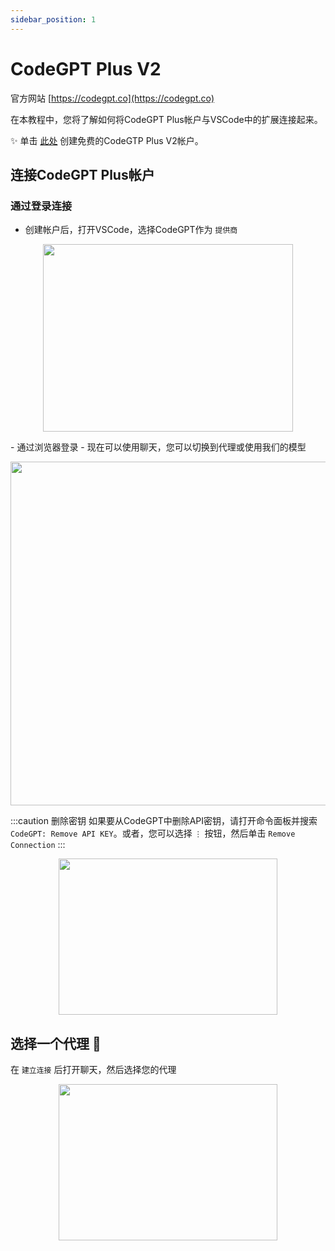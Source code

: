 ```yaml
---
sidebar_position: 1
---
```


# CodeGPT Plus V2

官方网站 [https://codegpt.co](https://codegpt.co)

在本教程中，您将了解如何将CodeGPT Plus帐户与VSCode中的扩展连接起来。

✨ 单击 [此处](https://app.codegpt.co/en) 创建免费的CodeGTP Plus V2帐户。

## 连接CodeGPT Plus帐户

### 通过登录连接

- 创建帐户后，打开VSCode，选择CodeGPT作为 `提供商`

<p align="center">
      <img width="400" height="300" src="https://github.com/davila7/code-gpt-docs/assets/37567214/ad889330-514c-4261-9aef-7a5e453e7169" />
</p>
- 通过浏览器登录
- 现在可以使用聊天，您可以切换到代理或使用我们的模型

<p align="center">
      <img width="650" height="550" src="https://github.com/davila7/code-gpt-docs/assets/37567214/6ee66517-f87f-4180-8fa4-d2384bbede25
" />
</p>

:::caution 删除密钥
如果要从CodeGPT中删除API密钥，请打开命令面板并搜索 `CodeGPT: Remove API KEY`。或者，您可以选择 `⋮` 按钮，然后单击 `Remove Connection`
:::

<p align="center">
      <img width="350" height="250" src="https://github.com/davila7/code-gpt-docs/assets/37567214/7a786f2e-f65d-4862-a1f7-61b705ff1cd5" />
</p>

## 选择一个代理 🤖
在 `建立连接` 后打开聊天，然后选择您的代理

<p align="center">
      <img width="350" height="250" src="https://github.com/davila7/code-gpt-docs/assets/37567214/774ca6a0-4e00-4e3f-b001-51c834dc5ecf" />
</p>

